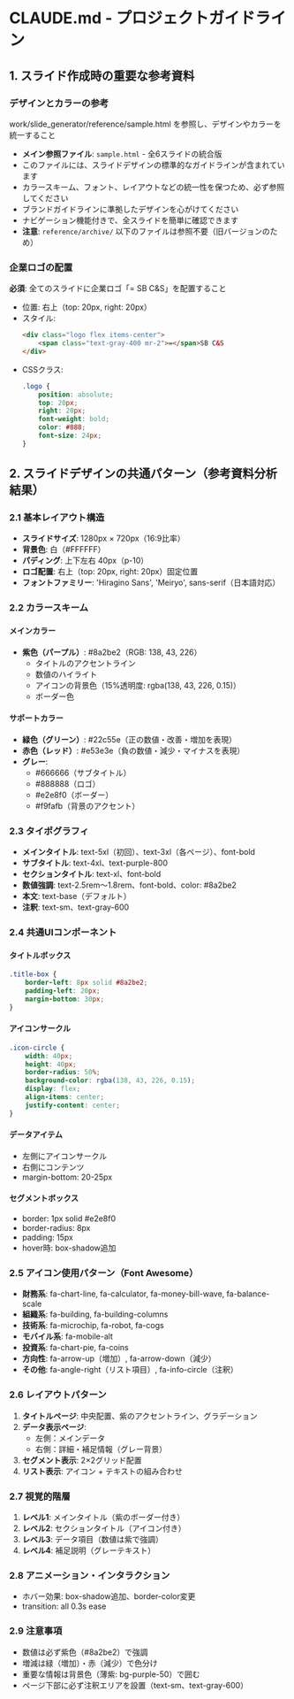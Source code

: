 # CLAUDE.md - プロジェクトガイドライン

## 1. スライド作成時の重要な参考資料

### デザインとカラーの参考
work/slide_generator/reference/sample.html を参照し、デザインやカラーを統一すること

- **メイン参照ファイル**: `sample.html` - 全6スライドの統合版
- このファイルには、スライドデザインの標準的なガイドラインが含まれています
- カラースキーム、フォント、レイアウトなどの統一性を保つため、必ず参照してください
- ブランドガイドラインに準拠したデザインを心がけてください
- ナビゲーション機能付きで、全スライドを簡単に確認できます
- **注意**: `reference/archive/` 以下のファイルは参照不要（旧バージョンのため）

### 企業ロゴの配置
**必須**: 全てのスライドに企業ロゴ「= SB C&S」を配置すること

- 位置: 右上（top: 20px, right: 20px）
- スタイル:
  ```html
  <div class="logo flex items-center">
      <span class="text-gray-400 mr-2">=</span>SB C&S
  </div>
  ```
- CSSクラス:
  ```css
  .logo {
      position: absolute;
      top: 20px;
      right: 20px;
      font-weight: bold;
      color: #888;
      font-size: 24px;
  }
  ```

## 2. スライドデザインの共通パターン（参考資料分析結果）

### 2.1 基本レイアウト構造
- **スライドサイズ**: 1280px × 720px（16:9比率）
- **背景色**: 白（#FFFFFF）
- **パディング**: 上下左右 40px（p-10）
- **ロゴ配置**: 右上（top: 20px, right: 20px）固定位置
- **フォントファミリー**: 'Hiragino Sans', 'Meiryo', sans-serif（日本語対応）

### 2.2 カラースキーム
#### メインカラー
- **紫色（パープル）**: #8a2be2（RGB: 138, 43, 226）
  - タイトルのアクセントライン
  - 数値のハイライト
  - アイコンの背景色（15%透明度: rgba(138, 43, 226, 0.15)）
  - ボーダー色

#### サポートカラー
- **緑色（グリーン）**: #22c55e（正の数値・改善・増加を表現）
- **赤色（レッド）**: #e53e3e（負の数値・減少・マイナスを表現）
- **グレー**: 
  - #666666（サブタイトル）
  - #888888（ロゴ）
  - #e2e8f0（ボーダー）
  - #f9fafb（背景のアクセント）

### 2.3 タイポグラフィ
- **メインタイトル**: text-5xl（初回）、text-3xl（各ページ）、font-bold
- **サブタイトル**: text-4xl、text-purple-800
- **セクションタイトル**: text-xl、font-bold
- **数値強調**: text-2.5rem～1.8rem、font-bold、color: #8a2be2
- **本文**: text-base（デフォルト）
- **注釈**: text-sm、text-gray-600

### 2.4 共通UIコンポーネント

#### タイトルボックス
```css
.title-box {
    border-left: 8px solid #8a2be2;
    padding-left: 20px;
    margin-bottom: 30px;
}
```

#### アイコンサークル
```css
.icon-circle {
    width: 40px;
    height: 40px;
    border-radius: 50%;
    background-color: rgba(138, 43, 226, 0.15);
    display: flex;
    align-items: center;
    justify-content: center;
}
```

#### データアイテム
- 左側にアイコンサークル
- 右側にコンテンツ
- margin-bottom: 20-25px

#### セグメントボックス
- border: 1px solid #e2e8f0
- border-radius: 8px
- padding: 15px
- hover時: box-shadow追加

### 2.5 アイコン使用パターン（Font Awesome）
- **財務系**: fa-chart-line, fa-calculator, fa-money-bill-wave, fa-balance-scale
- **組織系**: fa-building, fa-building-columns
- **技術系**: fa-microchip, fa-robot, fa-cogs
- **モバイル系**: fa-mobile-alt
- **投資系**: fa-chart-pie, fa-coins
- **方向性**: fa-arrow-up（増加）, fa-arrow-down（減少）
- **その他**: fa-angle-right（リスト項目）, fa-info-circle（注釈）

### 2.6 レイアウトパターン
1. **タイトルページ**: 中央配置、紫のアクセントライン、グラデーション
2. **データ表示ページ**: 
   - 左側：メインデータ
   - 右側：詳細・補足情報（グレー背景）
3. **セグメント表示**: 2×2グリッド配置
4. **リスト表示**: アイコン + テキストの組み合わせ

### 2.7 視覚的階層
1. **レベル1**: メインタイトル（紫のボーダー付き）
2. **レベル2**: セクションタイトル（アイコン付き）
3. **レベル3**: データ項目（数値は紫で強調）
4. **レベル4**: 補足説明（グレーテキスト）

### 2.8 アニメーション・インタラクション
- ホバー効果: box-shadow追加、border-color変更
- transition: all 0.3s ease

### 2.9 注意事項
- 数値は必ず紫色（#8a2be2）で強調
- 増減は緑（増加）・赤（減少）で色分け
- 重要な情報は背景色（薄紫: bg-purple-50）で囲む
- ページ下部に必ず注釈エリアを設置（text-sm、text-gray-600）